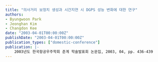 ```yaml
---
title: "의사거리 보정치 생성과 시간지연 시 DGPS 성능 변화에 대한 연구"
authors:
- Byungwoon Park
- Jeonghan Kim
- Changdon Kee
date: "2003-04-01T00:00:00Z"
publishDate: "2003-04-01T00:00:00Z"
publication_types: ["domestic-conference"]
publication: |-
    2003년도 한국항공우주학회 춘계 학술발표회 논문집, 2003, 04, pp. 436-439
---
```

